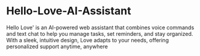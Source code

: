 # Hello-Love-AI-Assistant
Hello Love' is an AI-powered web assistant that combines voice commands and text chat to help you manage tasks, set reminders, and stay organized. With a sleek, intuitive design, Love adapts to your needs, offering personalized support anytime, anywhere
